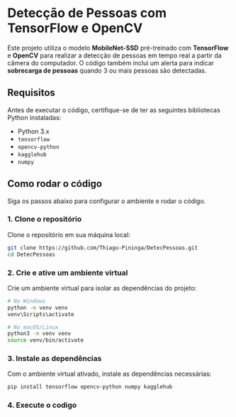 # Detecção de Pessoas com TensorFlow e OpenCV

Este projeto utiliza o modelo **MobileNet-SSD** pré-treinado com **TensorFlow** e **OpenCV** para realizar a detecção de pessoas em tempo real a partir da câmera do computador. O código também inclui um alerta para indicar **sobrecarga de pessoas** quando 3 ou mais pessoas são detectadas.

## Requisitos

Antes de executar o código, certifique-se de ter as seguintes bibliotecas Python instaladas:

- Python 3.x
- `tensorflow`
- `opencv-python`
- `kagglehub`
- `numpy`

## Como rodar o código

Siga os passos abaixo para configurar o ambiente e rodar o código.

### 1. Clone o repositório

Clone o repositório em sua máquina local:

```bash
git clone https://github.com/Thiago-Pininga/DetecPessoas.git
cd DetecPessoas
```

### 2. Crie e ative um ambiente virtual

Crie um ambiente virtual para isolar as dependências do projeto:

```bash
# No Windows
python -m venv venv
venv\Scripts\activate

# No macOS/Linux
python3 -m venv venv
source venv/bin/activate
```

### 3. Instale as dependências

Com o ambiente virtual ativado, instale as dependências necessárias:

```bash
pip install tensorflow opencv-python numpy kagglehub
```

### 4. Execute o codigo
